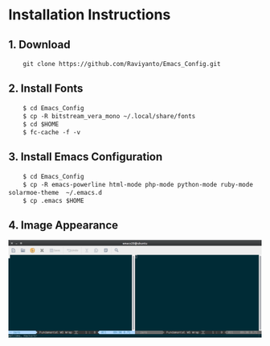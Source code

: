 
# Installation Instructions

## 1. Download
```
	git clone https://github.com/Raviyanto/Emacs_Config.git
```
## 2. Install Fonts
```
	$ cd Emacs_Config
	$ cp -R bitstream_vera_mono ~/.local/share/fonts
	$ cd $HOME
	$ fc-cache -f -v
```
## 3. Install Emacs Configuration
```
	$ cd Emacs_Config
	$ cp -R emacs-powerline html-mode php-mode python-mode ruby-mode solarmoe-theme  ~/.emacs.d
	$ cp .emacs $HOME
```
## 4. Image Appearance 
![Image Startup](https://github.com/Raviyanto/Emacs_Config/blob/master/screenshot_emacs.png  "Startup Emacs image")

